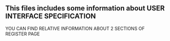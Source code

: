 ## This files includes some information about USER INTERFACE SPECIFICATION 

YOU CAN FIND RELATIVE INFORMATION ABOUT 2 SECTIONS OF REGISTER PAGE 



